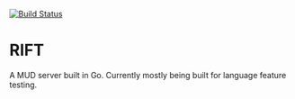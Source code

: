[![Build Status](https://travis-ci.org/ViaoV/rift.svg?branch=master)](https://travis-ci.org/ViaoV/rift)

# RIFT

A MUD server built in Go. Currently mostly being built for language feature testing.
